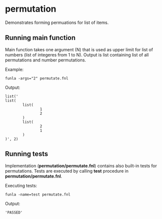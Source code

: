 
# permutation
Demonstrates forming permuations for list of items.

## Running main function
Main function takes one argument (N) that is used as upper limit for list of numbers (list of integeres from 1 to N).
Output is list containing list of all permutations and number permutations.

Example:

```
funla -args="2" permutate.fnl
```

Output:

```
list('
list(
        list(
                1
                2
        )
        list(
                2
                1
        )
)', 2)
```

## Running tests
Implementation (**permutation/permutate.fnl**) contains also built-in tests for permutations.
Tests are executed by calling **test** procedure in **permutation/permutate.fnl**.

Executing tests:

```
funla -name=test permutate.fnl
```

Output:

```
'PASSED'
```

